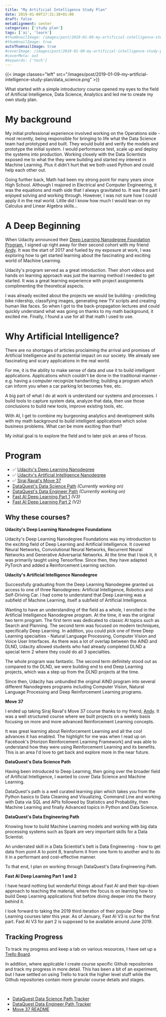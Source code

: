 ```yaml
---
title: "My Artificial Intelligence Study Plan"
date: 2019-01-09T17:31:38+01:00
draft: false
metaAlignment: center
categories: ['study plan']
tags: ['ai', 'learn']
#thumbnailImage: /images/post/2019-01-09-my-artificial-intelligence-study-plan/data_science.png
#thumbnailImage: true
autoThumnailImage: true
#coverImage: /images/post/2019-01-09-my-artificial-intelligence-study-plan/data_science.png
#coverMeta: out
#keywords: ['tech']
---
```


{{< image classes="left" src="/images/post/2019-01-09-my-artificial-intelligence-study-plan/data_science.png" >}}

What started with a simple introductory course opened my eyes to the field of Artificial Intelligence, Data Science, Analytics and led me to create my own study plan.



<!--more-->

<!-- toc -->

# My background

My initial professional experience involved working on the Operations side - most recently, being responsible for bringing to life what the Data Science team had prototyped and built. They would build and verify the models and prototype the initial system. I would performance test, scale up and deploy the systems into production. Working closely with the Data Scientists exposed me to what the they were building and started my interest in Machine Learning. Plus it didn't hurt that we both used Python and could help each other out.

Going further back, Math had been my strong point for many years since High School. Although I majored in Electrical and Computer Engineering, it was the equations and math side that I always gravitated to. It was the part I enjoyed solving and working through. However, I was not sure how I could apply it in the real world. Little did I know how much I would lean on my Calculus and Linear Algebra skills...

# A Deep Beginning

When Udacity announced their [Deep Learning Nanodegree Foundation Program], I signed up right away for their second cohort with my friend [Andy]. It was the start of 2017 and fueled by my exposure at work, I was exploring how to get started learning about the fascinating and exciting world of Machine Learning.

Udacity's program served as a great introduction. Their short videos and hands on learning approach was just the learning method I needed to get started. It was a great learning experience with project assignments complimenting the theoretical aspects.

I was already excited about the projects we would be building - predicting bike ridership, classifying images, generating new TV scripts and creating human like faces. So when I got to the back-propagation lectures and could quickly understand what was going on thanks to my math background, it excited me. Finally, I found a use for all that math I used to use.


# Why Artificial Intelligence?

There are no shortages of articles proclaiming the arrival and promises of Artificial Intelligence and its potential impact on our society. We already see fascinating and scary applications in the real world.

For me, it is the ability to make sense of data and use it to build intelligent applications. Applications which couldn't be done in the traditional manner - e.g. having a computer recognize handwriting; building a program which can inform you when a car parking lot becomes free, etc.

A big part of what I do at work is understand our systems and processes. I build tools to capture system data, analyze that data, then use those conclusions to build new tools, improve existing tools, etc.

With AI, I get to combine my burgeoning analytics and development skills with my math background to build intelligent applications which solve business problems. What can be more exciting than that?

My initial goal is to explore the field and to later pick an area of focus.


# Program

- :white_check_mark: [Udacity's Deep Learning Nanodegree]
- :white_check_mark: [Udacity's Artificial Intelligence Nanodegree]
- :white_check_mark: [Siraj Raval's Move 37]
- [DataQuest's Data Science Path] _(Currently working on)_
- [DataQuest's Data Engineer Path] _(Currently working on)_
- [Fast AI Deep Learning Part 1] _(V3)_
- [Fast AI Deep Learning Part 2] _(V2)_

## Why these courses?

**Udacity's Deep Learning Nanodegree Foundations**

Udacity's Deep Learning Nanodegree Foundations was my introduction to the exciting field of Deep Learning and Artificial Intelligence. It covered Neural Networks, Convolutional Neural Networks, Recurrent Neural Networks and Generative Adversarial Networks. At the time that I took it, it was primarily taught using Tensorflow. Since then, they have adapted PyTorch and added a Reinforcement Learning section.


**Udacity's Artificial Intelligence Nanodegree**

Successfully graduating from the Deep Learning Nanodegree granted us access to one of three Nanodegrees: Artificial Intelligence, Robotics and Self-Driving Car. I had come to understand that Deep Learning was a subfield of Machine Learning, itself a subfield of Artificial Intelligence. 

Wanting to have an understanding of the field as a whole, I enrolled in the Artificial Intelligence Nanodegree program. At the time, it was the original two term program. The first term was dedicated to classic AI topics such as Search and Planning. The second term was focused on modern techniques, specifically Deep Learning. In addition, you could pick one of three Deep Learning specialties - Natural Language Processing, Computer Vision and Voice User Interfaces. As there was a lot of overlap between the AIND and DLND, Udacity allowed students who had already completed DLND a special term 2 where they could do all 3 specialties.

The whole program was fantastic. The second term definitely stood out as compared to the DLND, we were building end to end Deep Learning projects, which was a step up from the DLND projects at the time.

Since then, Udacity has unbundled the original AIND program into several different Nanodegrees programs including Computer Vision, Natural Language Processing and Deep Reinforcement Learning programs.


**Move 37**

I ended up taking Siraj Raval's Move 37 course thanks to my friend, [Andy]. It was a well structured course where we built projects on a weekly basis focusing on more and more advanced Reinforcement Learning concepts.

It was great learning about Reinforcement Learning and all the cool advances it has enabled. The highlight for me was when I read up on Facebook's [Horizon Reinforcement Learning Framework] and was able to understand how they were using Reinforcement Learning and its benefits. This is an area I'd love to get back and explore more in the near future.


**DataQuest's Data Science Path**

Having been introduced to Deep Learning, then going over the broader field of Artificial Intelligence, I wanted to cover Data Science and Machine Learning.

DataQuest's path is a well curated learning plan which takes you from the Python basics to Data Cleaning and Visualizing, Command Line and working with Data via SQL and APIs followed by Statistics and Probability, then Machine Learning and finally Advanced topics in Python and Data Science.


**DataQuest's Data Engineering Path**

Knowing how to build Machine Learning models and working with big data processing systems such as Spark are very important skills for a Data Scientist.

An underrated skill in a Data Scientist's belt is Data Engineering - how to get data from point A to point B, transform it from one form to another and to do it in a performant and cost-effective manner.

To that end, I plan on working through DataQuest's Data Engineering Path.


**Fast AI Deep Learning Part 1 and 2**

I have heard nothing but wonderful things about Fast AI and their top-down approach to teaching the material, where the focus is on learning how to build Deep Learning applications first before diving deeper into the theory behind it.

I look forward to taking the 2019 third iteration of their popular Deep Learning courses later this year. As of January, Fast AI V3 is out for the first part. Fast AI V3 for part 2 is supposed to be available around June 2019.

## Tracking Progress

To track my progress and keep a tab on various resources, I have set up a [Trello Board].

In addition, where applicable I create course specific Github repositories and track my progress in more detail. This has been a bit of an experiment, but I have settled on using Trello to track the higher level stuff while the Github repositories contain more granular course details and stages.

<br/>

- [DataQuest Data Science Path Tracker]
- [DataQuest Data Engineer Path Tracker]
- [Move 37 README]

[//]: # (References)


[Deep Learning Nanodegree Foundation Program]: https://blog.udacity.com/2017/01/siraj-raval-deep-learning-nanodegree-foundation-program.html
[Andy]: https://github.com/redpanda-ai

[Udacity's Deep Learning Nanodegree]: https://www.udacity.com/course/deep-learning-nanodegree-foundation--nd101
[Udacity's Artificial Intelligence Nanodegree]: https://www.udacity.com/ai
[DataQuest's Data Science Path]: https://www.dataquest.io/path/data-scientist
[DataQuest's Data Engineer Path]: https://www.dataquest.io/path/data-engineer
[Siraj Raval's Move 37]: https://www.theschool.ai/courses/move-37-course/
[Fast AI Deep Learning Part 1]: https://course.fast.ai/
[Fast AI Deep Learning Part 2]: http://course18.fast.ai/part2.html
[Trello Board]: https://trello.com/b/3TUU8Sbg
[DataQuest Data Science Path Tracker]: https://github.com/johannesgiorgis/dataquest/blob/master/data_science_path/README.md
[DataQuest Data Engineer Path Tracker]: https://github.com/johannesgiorgis/dataquest/blob/master/data_engineer_path/README.md
[Move 37 README]: https://github.com/johannesgiorgis/move_37/blob/master/README.md
